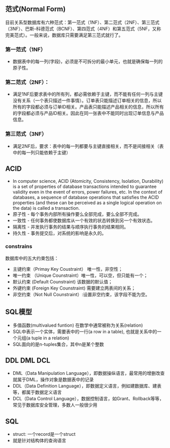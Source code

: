 ## 范式(Normal Form)
目前关系型数据库有六种范式：第一范式（1NF）、第二范式（2NF）、第三范式（3NF）、巴斯-科德范式（BCNF）、第四范式（4NF）和第五范式（5NF，又称完美范式）。一般来说，数据库只需要满足第三范式就行了。
### 第一范式（1NF）
* 数据表中的每一列(字段)，必须是不可拆分的最小单元，也就是确保每一列的原子性。
### 第二范式（2NF）：
* 满足1NF后要求表中的所有列，都必需依赖于主键，而不能有任何一列与主键没有关系（一个表只描述一件事情）。订单表只能描述订单相关的信息，所以所有的字段都必须与订单ID相关。产品表只能描述产品相关的信息，所以所有的字段都必须与产品ID相关。因此在同一张表中不能同时出现订单信息与产品信息。
### 第三范式（3NF）
* 满足2NF后，要求：表中的每一列都要与主键直接相关，而不是间接相关（表中的每一列只能依赖于主键）


## ACID
* In computer science, ACID (Atomicity, Consistency, Isolation, Durability) is a set of properties of database transactions intended to guarantee validity even in the event of errors, power failures, etc. In the context of databases, a sequence of database operations that satisfies the ACID properties (and these can be perceived as a single logical operation on the data) is called a transaction.
* 原子性 - 每个事务内部所有操作要么全部完成，要么全部不完成。
* 一致性 - 任何事务都使数据库从一个有效的状态转换到另一个有效状态。
* 隔离性 - 并发执行事务的结果与顺序执行事务的结果相同。
* 持久性 - 事务提交后，对系统的影响是永久的。

### constrains

数据库中的五大约束包括：
* 主键约束（Primay Key Coustraint） 唯一性，非空性；
* 唯一约束 （Unique Counstraint）唯一性，可以空，但只能有一个；
* 默认约束 (Default Counstraint) 该数据的默认值；
* 外键约束 (Foreign Key Counstraint) 需要建立两表间的关系；
* 非空约束（Not Null Counstraint）:设置非空约束，该字段不能为空。


## SQL模型
* 多值函数(multivalued funtion) 在数学中通常被称为关系(relation)
* SQL中表示一个实体，需要表中的一行(a row in a table), 也就是关系中的一个元组(a tuple in a relation)
* SQL面向的是n-tuples集合，其中n是某个整数


## DDL DML DCL
* DML（Data Manipulation Language），即数据操纵语言，最常用的增删改查就属于DML，操作对象是数据表中的记录
* DDL（Data Definition Language），即数据定义语言，例如建数据库、建表等，都属于数据定义语言
* DCL（Data Control Language），数据控制语言，如Grant、Rollback等等，常见于数据库安全管理，多数人一般很少用


## SQL 
* struct: 一个record是一个struct
* 就是针对结构体的查询语言